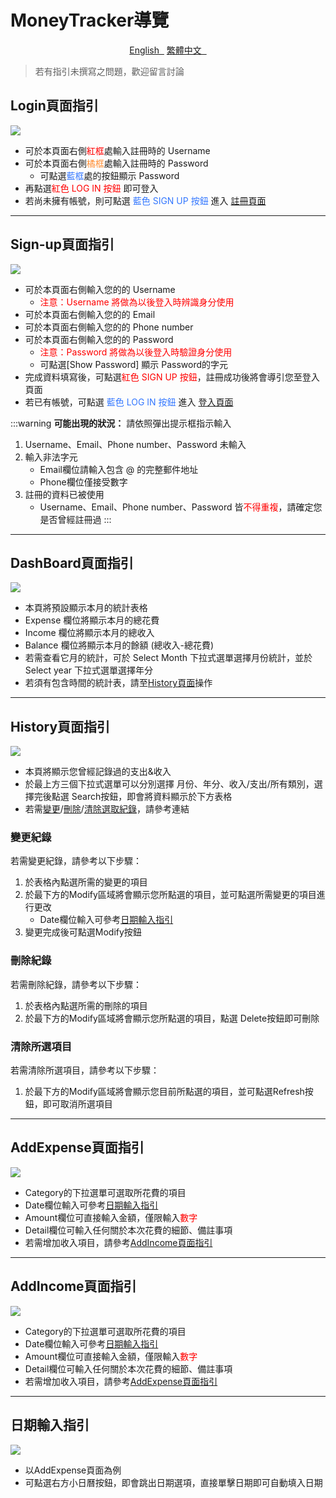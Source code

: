 # MoneyTracker導覽
<p align=center>
    <a href="MoneyTrackerTour.en-US.md">English&nbsp;&nbsp;</a>
    <a href="MoneyTrackerTour.zh-TW.md">繁體中文&nbsp;&nbsp;</a>
</p>

> 若有指引未撰寫之問題，歡迎留言討論

## Login頁面指引
![](https://hackmd.io/_uploads/SJrZDbZIn.png)


* 可於本頁面右側<font color="#f00">紅框</font>處輸入註冊時的 Username
* 可於本頁面右側<font color="#FF8D33">橘框</font>處輸入註冊時的 Password
    * 可點選<font color="#3377FF">藍框</font>處的按鈕顯示 Password
* 再點選<font color="#f00">紅色 LOG IN 按鈕</font> 即可登入
* 若尚未擁有帳號，則可點選<font color="#3377FF"> 藍色 SIGN UP 按鈕</font> 進入 [註冊頁面](#Sign-up頁面指引)


---

## Sign-up頁面指引
![](https://hackmd.io/_uploads/B1vKY--In.png)
* 可於本頁面右側輸入您的的 Username
    * <font color="#f00">注意：Username 將做為以後登入時辨識身分使用</font>
* 可於本頁面右側輸入您的的 Email
* 可於本頁面右側輸入您的的 Phone number
* 可於本頁面右側輸入您的的 Password
    * <font color="#f00">注意：Password 將做為以後登入時驗證身分使用</font>
    * 可點選[Show Password] 顯示 Password的字元
* 完成資料填寫後，可點選<font color="#f00">紅色 SIGN UP 按鈕</font>，註冊成功後將會導引您至登入頁面
* 若已有帳號，可點選 <font color="#3377FF"> 藍色  LOG IN 按鈕</font> 進入 [登入頁面](#Login頁面指引)

:::warning
**可能出現的狀況：** 請依照彈出提示框指示輸入
1. Username、Email、Phone number、Password 未輸入
2. 輸入非法字元
    * Email欄位請輸入包含 @ 的完整郵件地址
    * Phone欄位僅接受數字
4. 註冊的資料已被使用
    * Username、Email、Phone number、Password  皆<font color="#f00">不得重複</font>，請確定您是否曾經註冊過
:::


---

## DashBoard頁面指引

![](https://hackmd.io/_uploads/B1FkV7fU3.png)
* 本頁將預設顯示本月的統計表格
* Expense 欄位將顯示本月的總花費
* Income 欄位將顯示本月的總收入
* Balance 欄位將顯示本月的餘額 (總收入-總花費)
* 若需查看它月的統計，可於 Select Month 下拉式選單選擇月份統計，並於Select year 下拉式選單選擇年分
* 若須有包含時間的統計表，請至[History頁面](#History頁面指引)操作


---

## History頁面指引
![](https://hackmd.io/_uploads/rJC0PmMLh.png)
* 本頁將顯示您曾經記錄過的支出&收入
* 於最上方三個下拉式選單可以分別選擇 月份、年分、收入/支出/所有類別，選擇完後點選 Search按鈕，即會將資料顯示於下方表格
* 若需[變更](#變更紀錄)/[刪除](#刪除紀錄)/[清除選取紀錄](#清除所選項目)，請參考連結

### 變更紀錄
若需變更紀錄，請參考以下步驟：
1. 於表格內點選所需的變更的項目
2. 於最下方的Modify區域將會顯示您所點選的項目，並可點選所需變更的項目進行更改
    * Date欄位輸入可參考[日期輸入指引](#日期輸入指引)
4. 變更完成後可點選Modify按鈕
### 刪除紀錄
若需刪除紀錄，請參考以下步驟：
1. 於表格內點選所需的刪除的項目
2. 於最下方的Modify區域將會顯示您所點選的項目，點選 Delete按鈕即可刪除
### 清除所選項目
若需清除所選項目，請參考以下步驟：
1. 於最下方的Modify區域將會顯示您目前所點選的項目，並可點選Refresh按鈕，即可取消所選項目

---
## AddExpense頁面指引
![](https://hackmd.io/_uploads/BkLQ1EM8h.png)


* Category的下拉選單可選取所花費的項目
* Date欄位輸入可參考[日期輸入指引](#日期輸入指引)
* Amount欄位可直接輸入金額，僅限輸入<font color="#f00">數字</font>
* Detail欄位可輸入任何關於本次花費的細節、備註事項
* 若需增加收入項目，請參考[AddIncome頁面指引](#AddIncome頁面指引)

---
## AddIncome頁面指引
![](https://hackmd.io/_uploads/BJzFamzLn.png)
* Category的下拉選單可選取所花費的項目
* Date欄位輸入可參考[日期輸入指引](#日期輸入指引)
* Amount欄位可直接輸入金額，僅限輸入<font color="#f00">數字</font>
* Detail欄位可輸入任何關於本次花費的細節、備註事項
* 若需增加收入項目，請參考[AddExpense頁面指引](#AddExpense頁面指引)


---

## 日期輸入指引
![](https://hackmd.io/_uploads/SJsW27fLh.png)
* 以AddExpense頁面為例
* 可點選右方小日曆按鈕，即會跳出日期選項，直接單擊日期即可自動填入日期